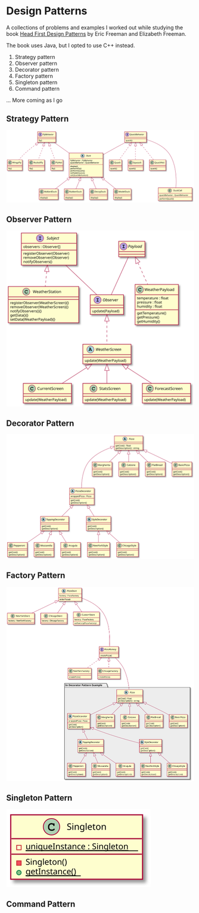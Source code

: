# Design Patterns

A collections of problems and examples I worked out while studying the book [Head First Design Patterns](http://shop.oreilly.com/product/9780596007126) by Eric Freeman and Elizabeth Freeman.

The book uses Java, but I opted to use C++ instead.

1. Strategy pattern
2. Observer pattern
3. Decorator pattern
4. Factory pattern
5. Singleton pattern
6. Command pattern

... More coming as I go


## Strategy Pattern
![Strategy UML](01_strategy_pattern/uml.svg)

## Observer Pattern
![Observer UML](02_observer_pattern/uml.svg)

## Decorator Pattern
![Decorator UML](03_decorator_pattern/uml.svg)

## Factory Pattern
![Factory UML](04_factory_pattern/uml.svg)

## Singleton Pattern
![Singleton UML](05_singleton_pattern/uml.svg)

## Command Pattern

